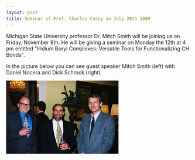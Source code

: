 ```yaml
---
layout: post
title: Seminar of Prof. Charles Casey on July 20th 2009
---
```


Michigan State University professor Dr. Mitch Smith will be joining us on Friday, November 9th.
He will be giving a seminar on Monday the 12th at 4 pm entitled "Iridium Boryl Complexes: Versatile Tools for Functionalizing CH Bonds". 

In the picture below you can see guest speaker Mitch Smith (left) with Daniel Nocera and Dick Schrock (right) 

![Guest speaker Mitch Smith (left) with Daniel Nocera and Dick Schrock (right)](img/SmallDickDanMitch.jpg)